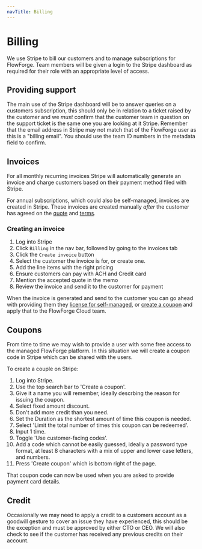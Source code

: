 ```yaml
---
navTitle: Billing
---
```


# Billing

We use Stripe to bill our customers and to manage subscriptions for FlowForge.
Team members will be given a login to the  Stripe dashboard as required for
their role with an appropriate level of access.

## Providing support

The main use of the Stripe dashboard will be to answer queries on a customers subscription, this should only be in relation to a ticket raised by the customer and we *must* confirm that the customer team in question on the support ticket is the same one you are looking at it Stripe. Remember that the email address in Stripe may not match that of the FlowForge user as this is a "billing email". You should use the team ID numbers in the metadata field to confirm.

## Invoices

For all monthly recurring invoices Stripe will automatically generate an invoice
and charge customers based on their payment method filed with Stripe.

For annual subscriptions, which could also be self-managed, invoices are created
in Stripe. These invoices are created manually *after* the customer has agreed
on the [quote](../sales/pricing.md#generating-a-quote-and-order-form) and
[terms](../legal/index.md#subscription-agreement).

### Creating an invoice

1. Log into Stripe
1. Click `Billing` in the nav bar, followed by going to the invoices tab
1. Click the `Create invoice` button
1. Select the customer the invoice is for, or create one.
1. Add the line items with the right pricing
1. Ensure customers can pay with ACH and Credit card
1. Mention the accepted quote in the memo
1. Review the invoice and send it to the customer for payment

When the invoice is generated and send to the customer you can go ahead with
providing them they [license for self-managed](../sales/pricing.md#generating-a-license),
or [create a coupon](#coupons) and apply that to the FlowForge Cloud team.

## Coupons

From time to time we may wish to provide a user with some free access to 
the managed FlowForge platform. In this situation we will create a coupon code
in Stripe which can be shared with the users.

To create a couple on Stripe:

1. Log into Stripe.
2. Use the top search bar to 'Create a coupon'. 
3. Give it a name you will remember, ideally descrbing the reason for issuing the coupon.
4. Select fixed amount discount.
5. Don't add more credit than you need.
6. Set the Duration as the shortest amount of time this coupon is needed.
7. Select 'Limit the total number of times this coupon can be redeemed'.
8. Input 1 time.
9. Toggle 'Use customer-facing codes'.
10. Add a code which cannot be easily guessed, ideally a password type format, at least 8 characters with a mix of upper and lower case letters, and numbers.
11. Press 'Create coupon' which is bottom right of the page.

That coupon code can now be used when you are asked to provide payment card details.

## Credit

Occasionally we may need to apply a credit to a customers account as a goodwill gesture to cover an issue they have experienced, this should be the exception and must be approved by either CTO or CEO. We will also check to see if the customer has received any previous credits on their account.
